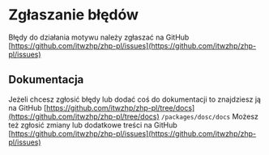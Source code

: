 # Zgłaszanie błędów
Błędy do działania motywu należy zgłaszać na GitHub [https://github.com/itwzhp/zhp-pl/issues](https://github.com/itwzhp/zhp-pl/issues)

## Dokumentacja
Jeżeli chcesz zgłosić błędy lub dodać coś do dokumentacji to znajdziesz ją na GitHub [https://github.com/itwzhp/zhp-pl/tree/docs](https://github.com/itwzhp/zhp-pl/tree/docs) `/packages/dosc/docs` 
Możesz też zgłosić zmiany lub dodatkowe treści na GitHub [https://github.com/itwzhp/zhp-pl/issues](https://github.com/itwzhp/zhp-pl/issues)
